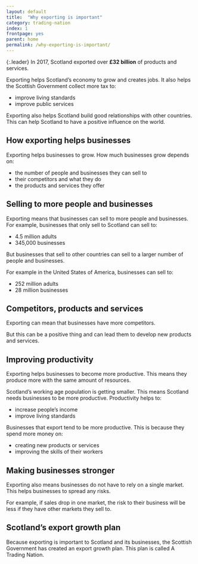 ```yaml
---
layout: default
title:  "Why exporting is important"
category: trading-nation
index: 1
frontpage: yes
parent: home
permalink: /why-exporting-is-important/
---
```


{:.leader}
In 2017, Scotland exported over **£32 billion** of products and services.

Exporting helps Scotland’s economy to grow and creates jobs. It also helps the Scottish Government collect more tax to:
* improve living standards
* improve public services

Exporting also helps Scotland build good relationships with other countries. This can help Scotland to have a positive influence on the world.

## How exporting helps businesses

Exporting helps businesses to grow. How much businesses grow depends on:

* the number of people and businesses they can sell to
* their competitors and what they do
* the products and services they offer

## Selling to more people and businesses

Exporting means that businesses can sell to more people and businesses. For example, businesses that only sell to Scotland can sell to:

* 4.5 million adults
* 345,000 businesses

But businesses that sell to other countries can sell to a larger number of people and businesses.

For example in the United States of America, businesses can sell to:

* 252 million adults
* 28 million businesses


## Competitors, products and services

Exporting can mean that businesses have more competitors.

But this can be a positive thing and can lead them to develop new products and services.

## Improving productivity

Exporting helps businesses to become more productive. This means they produce more with the same amount of resources.

Scotland’s working age population is getting smaller. This means Scotland needs businesses to be more productive. Productivity helps to:

* increase people’s income
* improve living standards

Businesses that export tend to be more productive. This is because they spend more money on:

* creating new products or services
* improving the skills of their workers


## Making businesses stronger

Exporting also means businesses do not have to rely on a single market. This helps businesses to spread any risks.

For example, if sales drop in one market, the risk to their business will be less if they have other markets they sell to.

## Scotland’s export growth plan

Because exporting is important to Scotland and its businesses, the Scottish Government has created an export growth plan. This plan is called A Trading Nation.
